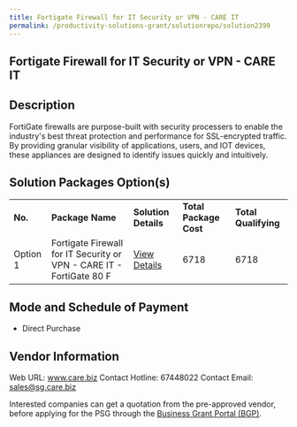 ```yaml
---
title: Fortigate Firewall for IT Security or VPN - CARE IT
permalink: /productivity-solutions-grant/solutionrepo/solution2399
---
```


## Fortigate Firewall for IT Security or VPN - CARE IT

## Description

FortiGate firewalls are purpose-built with security processers to enable the industry's best threat protection and performance for SSL-encrypted traffic. By providing granular visibility of applications, users, and IOT devices, these appliances are designed to identify issues quickly and intuitively.

## Solution Packages Option(s)

<table>
<tr>
<td><b>No.</b></td>
<td><b>Package Name</b></td>
<td><b>Solution Details</b></td>
<td><b>Total Package Cost</b></td>
<td><b>Total Qualifying</b></td>
</tr>
<tr>
<td>Option 1</td>
<td>Fortigate Firewall for IT Security or VPN - CARE IT - FortiGate 80 F</td>
<td><a href='https://www.gobusiness.gov.sg/images/psg/Computer_Analysts_20200819_Desensitised_Annex_3_Part_3.pdf'>View Details</a></td>
<td>6718</td>
<td>6718</td>
</tr>
</table>

## Mode and Schedule of Payment

 - Direct Purchase

## Vendor Information

 Web URL: www.care.biz 
Contact Hotline: 67448022 
Contact Email: sales@sg.care.biz 


Interested companies can get a quotation from the pre-approved vendor, before applying for the PSG through the <a href='https://www.businessgrants.gov.sg/'>Business Grant Portal (BGP)</a>.

<script src="/jquery/resize-tables.js"></script>
